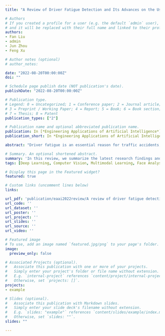 ```yaml
---
title: "A Review of Driver Fatigue Detection and Its Advances on the Use of RGB-D Camera and Deep Learning"

# Authors
# If you created a profile for a user (e.g. the default `admin` user), write the username (folder name) here 
# and it will be replaced with their full name and linked to their profile.
authors:
- Fan Liu
- admin
- Jun Zhou
- Feng Xu

# Author notes (optional)
# author_notes:

date: "2022-08-20T00:00:00Z"
doi: ""

# Schedule page publish date (NOT publication's date).
publishDate: "2022-08-20T00:00:00Z"

# Publication type.
# Legend: 0 = Uncategorized; 1 = Conference paper; 2 = Journal article;
# 3 = Preprint / Working Paper; 4 = Report; 5 = Book; 6 = Book section;
# 7 = Thesis; 8 = Patent
publication_types: ["2"]

# Publication name and optional abbreviated publication name.
publication: In [*Engineering Applications of Artificial Intelligence*](https://www.journals.elsevier.com/engineering-applications-of-artificial-intelligence0), 2022. [[doi]](https://doi.org/10.1016/j.engappai.2022.105399)
publication_short: In *Engineering Applications of Artificial Intelligence*

abstract: "Driver fatigue is an essential reason for traffic accidents, which poses a severe threat to people's lives and property. In this review, we summarize the latest research findings and analyze the developmental trends of driver fatigue detection. Firstly, we analyze and discuss four types of different fatigue detection technologies based on driver physiological signals, behavior features, vehicle running features, and information fusion, respectively. Then, we focus on  RGB-D camera and deep learning which are two state-of-the-art solutions in this field. Finally, we present the work on integration of RGB-D camera and deep learning, where Generative Adversarial Networks and multi-channel schemes are utilized to enhance the performance. We conducted experiments to show that the fatigue features extracted by Convolutional Neural Networks are superior to traditional handcrafted ones while single features cannot guarantee robustness. Moreover, the latent fatigue features extracted by deep learning methods have been demonstrated to be effective for fatigue detection."

# Summary. An optional shortened abstract.
summary: 'In this review, we summarize the latest research findings and analyze the developmental trends of driver fatigue detection. We present the work on integration of RGB-D camera and deep learning, where Generative Adversarial Networks and multi-channel schemes are utilized to enhance the performance.'
tags: [Deep Learning, Computer Vision, Multimodal Learning, Face Analysis]

# Display this page in the Featured widget?
featured: true

# Custom links (uncomment lines below)
links:

url_pdf: 'publication/eaai2022review/A review of driver fatigue detection and its advances on the use of RGB-D.pdf'
url_code: ''
url_dataset: ''
url_poster: ''
url_project: ''
url_slides: ''
url_source: ''
url_video: ''

# Featured image
# To use, add an image named `featured.jpg/png` to your page's folder. 
image:
  preview_only: false

# Associated Projects (optional).
#   Associate this publication with one or more of your projects.
#   Simply enter your project's folder or file name without extension.
#   E.g. `internal-project` references `content/project/internal-project/index.md`.
#   Otherwise, set `projects: []`.
projects:
- example

# Slides (optional).
#   Associate this publication with Markdown slides.
#   Simply enter your slide deck's filename without extension.
#   E.g. `slides: "example"` references `content/slides/example/index.md`.
#   Otherwise, set `slides: ""`.
slides: ""

---
```

